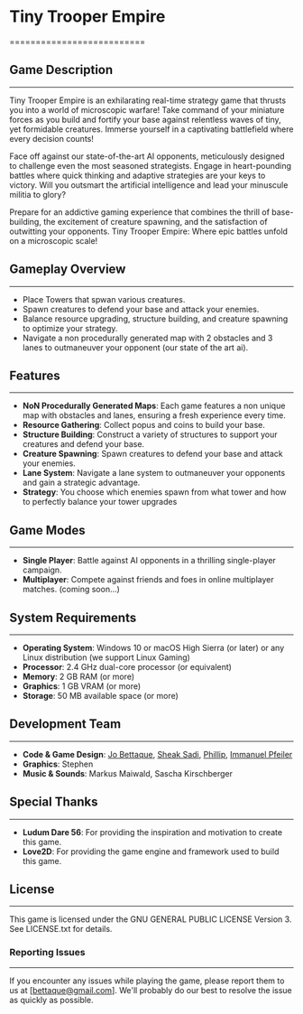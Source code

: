 
[//]: # (> A game about building up a base and have lots of tiny creatures battle it out created during the [Ludum Dare 56]&#40;https://ldjam.com/events/ludum-dare/56&#41;. )

[//]: # ()
[//]: # (In ###, you have to carefully balance between building new structures and upgrading them, while also spawning creatures to defend your base. The enemy is doing the same - may the better stategist win!)

# Tiny Trooper Empire
==========================

## Game Description
---------------

Tiny Trooper Empire is an exhilarating real-time strategy game that thrusts you into a world of microscopic warfare! Take command of your miniature forces as you build and fortify your base against relentless waves of tiny, yet formidable creatures. Immerse yourself in a captivating battlefield where every decision counts!

Face off against our state-of-the-art AI opponents, meticulously designed to challenge even the most seasoned strategists. Engage in heart-pounding battles where quick thinking and adaptive strategies are your keys to victory. Will you outsmart the artificial intelligence and lead your minuscule militia to glory?

Prepare for an addictive gaming experience that combines the thrill of base-building, the excitement of creature spawning, and the satisfaction of outwitting your opponents. Tiny Trooper Empire: Where epic battles unfold on a microscopic scale!
## Gameplay Overview
-----------------

* Place Towers that spwan various creatures.
* Spawn creatures to defend your base and attack your enemies.
* Balance resource upgrading, structure building, and creature spawning to optimize your strategy.
* Navigate a non procedurally generated map with 2 obstacles and 3 lanes to outmaneuver your opponent (our state of the art ai).

## Features
--------

* **NoN Procedurally Generated Maps**: Each game features a non unique map with obstacles and lanes, ensuring a fresh experience every time.
* **Resource Gathering**: Collect popus and coins to build your base.
* **Structure Building**: Construct a variety of structures to support your creatures and defend your base.
* **Creature Spawning**: Spawn creatures to defend your base and attack your enemies.
* **Lane System**: Navigate a lane system to outmaneuver your opponents and gain a strategic advantage.
* **Strategy**: You choose which enemies spawn from what tower and how to perfectly balance your tower upgrades

## Game Modes
------------

* **Single Player**: Battle against AI opponents in a thrilling single-player campaign.
* **Multiplayer**: Compete against friends and foes in online multiplayer matches. (coming soon...)

## System Requirements
-------------------

* **Operating System**: Windows 10 or macOS High Sierra (or later) or any Linux distribution (we support Linux Gaming)
* **Processor**: 2.4 GHz dual-core processor (or equivalent)
* **Memory**: 2 GB RAM (or more)
* **Graphics**: 1 GB VRAM (or more)
* **Storage**: 50 MB available space (or more)

## Development Team
-----------------

* **Code & Game Design**: [Jo Bettaque](https://github.com/jbettaque), [Sheak Sadi](https://github.com/sheaksadi), [Phillip](https://github.com/pkottsiepe), [Immanuel Pfeiler](https://github.com/immihtw)
* **Graphics**: Stephen
* **Music & Sounds**: Markus Maiwald, Sascha Kirschberger

## Special Thanks
--------------

* **Ludum Dare 56**: For providing the inspiration and motivation to create this game.
* **Love2D**: For providing the game engine and framework used to build this game.

## License
-------

This game is licensed under the GNU GENERAL PUBLIC LICENSE Version 3. See LICENSE.txt for details.

### Reporting Issues
-----------------

If you encounter any issues while playing the game, please report them to us at [bettaque@gmail.com]. We'll probably do our best to resolve the issue as quickly as possible.